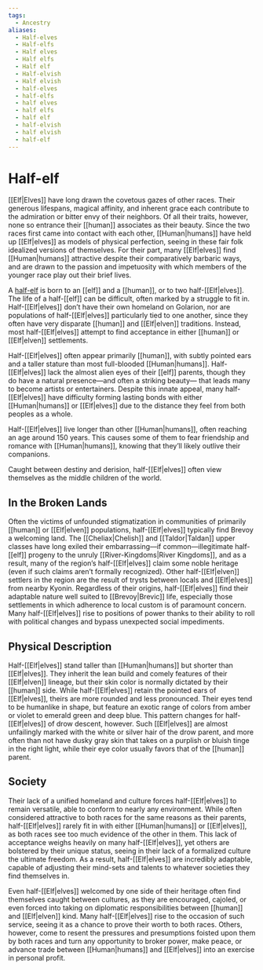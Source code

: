 ```yaml
---
tags:
  - Ancestry
aliases:
  - Half-elves
  - Half-elfs
  - Half elves
  - Half elfs
  - Half elf
  - Half-elvish
  - Half elvish
  - half-elves
  - half-elfs
  - half elves
  - half elfs
  - half elf
  - half-elvish
  - half elvish
  - half-elf
---
```

# Half-elf
[[Elf|Elves]] have long drawn the covetous gazes of other races. Their generous lifespans, magical affinity, and inherent grace each contribute to the admiration or bitter envy of their neighbors. Of all their traits, however, none so entrance their [[human]] associates as their beauty. Since the two races first came into contact with each other, [[Human|humans]] have held up [[Elf|elves]] as models of physical perfection, seeing in these fair folk idealized versions of themselves. For their part, many [[Elf|elves]] find [[Human|humans]] attractive despite their comparatively barbaric ways, and are drawn to the passion and impetuosity with which members of the younger race play out their brief lives.  

A [half-elf](https://2e.aonprd.com/Ancestries.aspx?ID=7) is born to an [[elf]] and a [[human]], or to two half-[[Elf|elves]]. The life of a half-[[elf]] can be difficult, often marked by a struggle to fit in. Half-[[Elf|elves]] don’t have their own homeland on Golarion, nor are populations of half-[[Elf|elves]] particularly tied to one another, since they often have very disparate [[human]] and [[Elf|elven]] traditions. Instead, most half-[[Elf|elves]] attempt to find acceptance in either [[human]] or [[Elf|elven]] settlements.

Half-[[Elf|elves]] often appear primarily [[human]], with subtly pointed ears and a taller stature than most full-blooded [[Human|humans]]. Half-[[Elf|elves]] lack the almost alien eyes of their [[elf]] parents, though they do have a natural presence—and often a striking beauty— that leads many to become artists or entertainers. Despite this innate appeal, many half-[[Elf|elves]] have difficulty forming lasting bonds with either [[Human|humans]] or [[Elf|elves]] due to the distance they feel from both peoples as a whole.

Half-[[Elf|elves]] live longer than other [[Human|humans]], often reaching an age around 150 years. This causes some of them to fear friendship and romance with [[Human|humans]], knowing that they’ll likely outlive their companions.

Caught between destiny and derision, half-[[Elf|elves]] often view themselves as the middle children of the world.  

## In the Broken Lands
Often the victims of unfounded stigmatization in communities of primarily [[human]] or [[Elf|elven]] populations, half-[[Elf|elves]] typically find Brevoy a welcoming land. The [[Cheliax|Chelish]] and [[Taldor|Taldan]] upper classes have long exiled their embarrassing—if common—illegitimate half-[[elf]] progeny to the unruly [[River-Kingdoms|River Kingdoms]], and as a result, many of the region’s half-[[Elf|elves]] claim some noble heritage (even if such claims aren’t formally recognized). Other half-[[Elf|elven]] settlers in the region are the result of trysts between locals and [[Elf|elves]] from nearby Kyonin. Regardless of their origins, half-[[Elf|elves]] find their adaptable nature well suited to [[Brevoy|Brevic]] life, especially those settlements in which adherence to local custom is of paramount concern. Many half-[[Elf|elves]] rise to positions of power thanks to their ability to roll with political changes and bypass unexpected social impediments.
## Physical Description
Half-[[Elf|elves]] stand taller than [[Human|humans]] but shorter than [[Elf|elves]]. They inherit the lean build and comely features of their [[Elf|elven]] lineage, but their skin color is normally dictated by their [[human]] side. While half-[[Elf|elves]] retain the pointed ears of [[Elf|elves]], theirs are more rounded and less pronounced. Their eyes tend to be humanlike in shape, but feature an exotic range of colors from amber or violet to emerald green and deep blue. This pattern changes for half-[[Elf|elves]] of drow descent, however. Such [[Elf|elves]] are almost unfailingly marked with the white or silver hair of the drow parent, and more often than not have dusky gray skin that takes on a purplish or bluish tinge in the right light, while their eye color usually favors that of the [[human]] parent.  

## Society
Their lack of a unified homeland and culture forces half-[[Elf|elves]] to remain versatile, able to conform to nearly any environment. While often considered attractive to both races for the same reasons as their parents, half-[[Elf|elves]] rarely fit in with either [[Human|humans]] or [[Elf|elves]], as both races see too much evidence of the other in them. This lack of acceptance weighs heavily on many half-[[Elf|elves]], yet others are bolstered by their unique status, seeing in their lack of a formalized culture the ultimate freedom. As a result, half-[[Elf|elves]] are incredibly adaptable, capable of adjusting their mind-sets and talents to whatever societies they find themselves in.  

Even half-[[Elf|elves]] welcomed by one side of their heritage often find themselves caught between cultures, as they are encouraged, cajoled, or even forced into taking on diplomatic responsibilities between [[human]] and [[Elf|elven]] kind. Many half-[[Elf|elves]] rise to the occasion of such service, seeing it as a chance to prove their worth to both races. Others, however, come to resent the pressures and presumptions foisted upon them by both races and turn any opportunity to broker power, make peace, or advance trade between [[Human|humans]] and [[Elf|elves]] into an exercise in personal profit.  